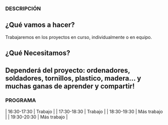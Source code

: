 
### DESCRIPCIÓN

## ¿Qué vamos a hacer?
Trabajaremos en los proyectos en curso, individualmente o en equipo. 

## ¿Qué Necesitamos?
Dependerá del proyecto: ordenadores, soldadores, tornillos, plastico, madera... y muchas ganas de aprender y compartir!
---

### PROGRAMA

| 16:30-17:30   | Trabajo |
| 17:30-18:30   | Trabajo |
| 18:30-19:30   | Más trabajo |
| 19:30-20:30   | Más trabajo |

